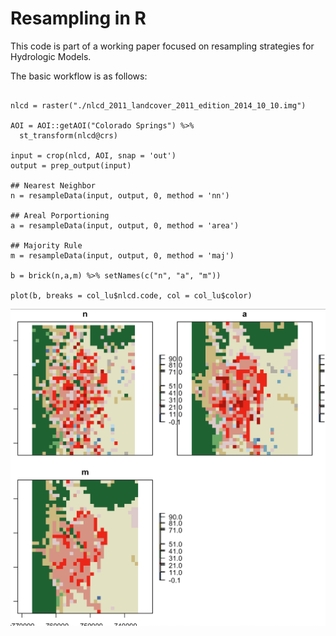 # Resampling in R

This code is part of a working paper focused on resampling strategies for Hydrologic Models.

The basic workflow is as follows:

```{r}

nlcd = raster("./nlcd_2011_landcover_2011_edition_2014_10_10.img")

AOI = AOI::getAOI("Colorado Springs") %>%
  st_transform(nlcd@crs)

input = crop(nlcd, AOI, snap = 'out')
output = prep_output(input)

## Nearest Neighbor
n = resampleData(input, output, 0, method = 'nn')

## Areal Porportioning
a = resampleData(input, output, 0, method = 'area')

## Majority Rule
m = resampleData(input, output, 0, method = 'maj')

b = brick(n,a,m) %>% setNames(c("n", "a", "m"))

plot(b, breaks = col_lu$nlcd.code, col = col_lu$color)

```
![](./man/figures/readme.png)


